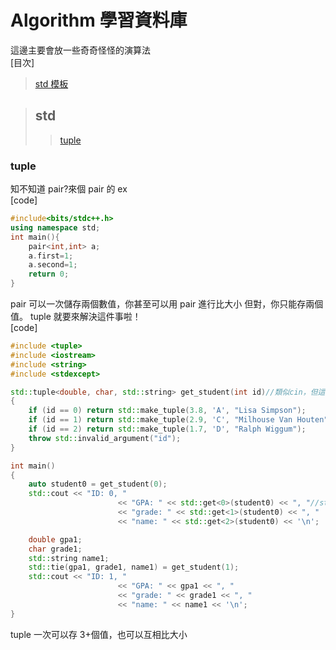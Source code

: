 # Algorithm 學習資料庫

這邊主要會放一些奇奇怪怪的演算法<br>
[目次]

> [std 模板](#std)

> ## std
>
> > [tuple](#tuple)

### tuple

知不知道 pair?來個 pair 的 ex<br>
[code]

```c++
#include<bits/stdc++.h>
using namespace std;
int main(){
	pair<int,int> a;
	a.first=1;
	a.second=1;
	return 0;
}
```

pair 可以一次儲存兩個數值，你甚至可以用 pair 進行比大小
但對，你只能存兩個值。
tuple 就要來解決這件事啦！<br>
[code]

```c++
#include <tuple>
#include <iostream>
#include <string>
#include <stdexcept>

std::tuple<double, char, std::string> get_student(int id)//類似cin，但這邊用fn來代替
{
	if (id == 0) return std::make_tuple(3.8, 'A', "Lisa Simpson");
	if (id == 1) return std::make_tuple(2.9, 'C', "Milhouse Van Houten");
	if (id == 2) return std::make_tuple(1.7, 'D', "Ralph Wiggum");
	throw std::invalid_argument("id");
}

int main()
{
	auto student0 = get_student(0);
	std::cout << "ID: 0, "
						<< "GPA: " << std::get<0>(student0) << ", "//std::get<i>(n) 取tuple n第i個值
						<< "grade: " << std::get<1>(student0) << ", "
						<< "name: " << std::get<2>(student0) << '\n';

	double gpa1;
	char grade1;
	std::string name1;
	std::tie(gpa1, grade1, name1) = get_student(1);
	std::cout << "ID: 1, "
						<< "GPA: " << gpa1 << ", "
						<< "grade: " << grade1 << ", "
						<< "name: " << name1 << '\n';
}
```

tuple 一次可以存 3+個值，也可以互相比大小
